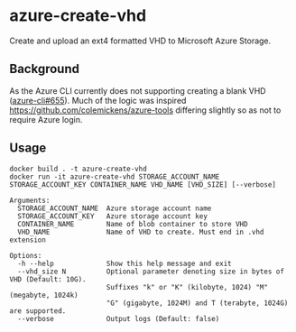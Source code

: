 # azure-create-vhd

Create and upload an ext4 formatted VHD to Microsoft Azure Storage.

## Background

As the Azure CLI currently does not supporting creating a blank VHD ([azure-cli#655](https://github.com/Azure/azure-cli/issues/655)). Much of the logic was inspired https://github.com/colemickens/azure-tools differing slightly so as not to require Azure login.

## Usage

```
docker build . -t azure-create-vhd
docker run -it azure-create-vhd STORAGE_ACCOUNT_NAME STORAGE_ACCOUNT_KEY CONTAINER_NAME VHD_NAME [VHD_SIZE] [--verbose]

Arguments:
  STORAGE_ACCOUNT_NAME  Azure storage account name
  STORAGE_ACCOUNT_KEY   Azure storage account key
  CONTAINER_NAME        Name of blob container to store VHD
  VHD_NAME              Name of VHD to create. Must end in .vhd extension

Options:
  -h --help          	Show this help message and exit
  --vhd_size N          Optional parameter denoting size in bytes of VHD (Default: 10G).
                        Suffixes "k" or "K" (kilobyte, 1024) "M" (megabyte, 1024k) 
                        "G" (gigabyte, 1024M) and T (terabyte, 1024G) are supported.
  --verbose             Output logs (Default: false)
  ```
